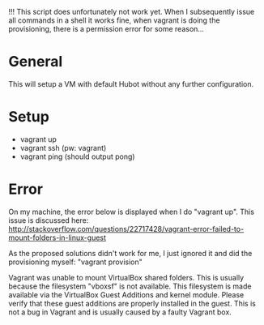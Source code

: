 !!! This script does unfortunately not work yet. When I subsequently issue all commands in a shell it works fine,
when vagrant is doing the provisioning, there is a permission error for some reason...

# General

This will setup a VM with default Hubot without any further configuration.

# Setup

* vagrant up
* vagrant ssh (pw: vagrant)
* vagrant ping (should output pong)

# Error

On my machine, the error below is displayed when I do "vagrant up". This issue is discussed here: 
http://stackoverflow.com/questions/22717428/vagrant-error-failed-to-mount-folders-in-linux-guest

As the proposed solutions didn't work for me, I just ignored it and did the provisioning myself: "vagrant provision"

Vagrant was unable to mount VirtualBox shared folders. This is usually
because the filesystem "vboxsf" is not available. This filesystem is
made available via the VirtualBox Guest Additions and kernel module.
Please verify that these guest additions are properly installed in the
guest. This is not a bug in Vagrant and is usually caused by a faulty
Vagrant box.

